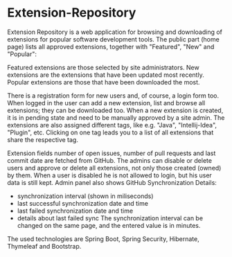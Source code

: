 # Extension-Repository
Extension Repository is a web application for browsing and downloading of extensions for popular software development tools.
The public part (home page) lists all approved extensions, together with "Featured", "New" and "Popular":

Featured extensions are those selected by site administrators.
New extensions are the extensions that have been updated most recently.
Popular extensions are those that have been downloaded the most.

There is a registration form for new users and, of course, a login form too.
When logged in the user can add a new extension, list and browse all extensions; they can be downloaded too.
When a new extension is created, it is in pending state and need to be manually approved by a site admin.
The extensions are also assigned different tags, like e.g. "Java", "Intellij-Idea", "Plugin", etc.
Clicking on one tag leads you to a list of all extensions that share the respective tag.

Extension fields number of open issues, number of pull requests and last commit date are fetched from GitHub. 
The admins can disable or delete users and approve or delete all extensions, not only those created (owned) by them.
When a user is disabled he is not allowed to login, but his user data is still kept.
Admin panel also shows GitHub Synchronization Details:
- synchronization interval (shown in miliseconds)
- last successful synchronization date and time
- last failed synchronization date and time
- details about last failed sync
The synchronization interval can be changed on the same page, and the entered value is in minutes.

The used technologies are Spring Boot, Spring Security, Hibernate, Thymeleaf and Bootstrap.
